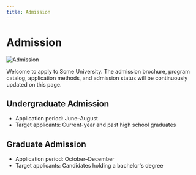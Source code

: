 ```yaml
---
title: Admission
---
```


# Admission

![Admission](/images/campus-3.svg)

Welcome to apply to Some University. The admission brochure, program catalog, application methods, and admission status will be continuously updated on this page.

## Undergraduate Admission

- Application period: June–August
- Target applicants: Current-year and past high school graduates

## Graduate Admission

- Application period: October–December
- Target applicants: Candidates holding a bachelor's degree


